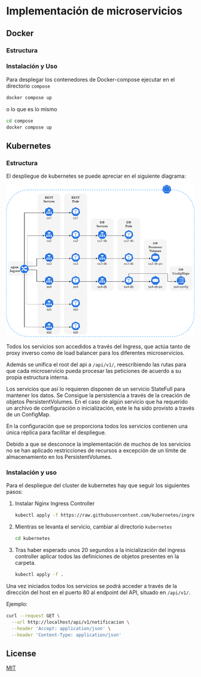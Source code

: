 # Implementación de microservicios

## Docker

### Estructura

### Instalación y Uso

Para desplegar los contenedores de Docker-compose ejecutar en el directorio `compose`

```bash
docker compose up
```
 o lo que es lo mismo

 ```bash
cd compose
docker compose up
```

## Kubernetes

### Estructura

El despliegue de kubernetes se puede apreciar en el siguiente diagrama:

![Diagrama de despliegue de kubernetes](/images/kube.png?raw=true)

Todos los servicios son accedidos a través del Ingress, que actúa tanto de proxy inverso como de load balancer para los diferentes microservicios.

Además se unifica el root del api a `/api/v1/`, reescribiendo las rutas para que cada microservicio pueda procesar las peticiones de acuerdo a su propia estructura interna.

Los servicios que así lo requieren disponen de un servicio StateFull para mantener los datos. Se Consigue la persistencia a través de la creación de objetos PersistentVolumes. En el caso de algún servicio que ha requerido un archivo de configuración o inicialización, este le ha sido provisto a través de un ConfigMap.

En la configuración que se proporciona todos los servicios contienen una única réplica para facilitar el despliegue.

Debido a que se desconoce la implementación de muchos de los servicios no se han aplicado restricciones de recursos a excepción de un límite de almacenamiento en los PersistentVolumes.


### Instalación y uso

Para el despliegue del cluster de kubernetes hay que seguir los siguientes pasos:

1. Instalar Nginx Ingress Controller
   
   ```bash
   kubectl apply -f https://raw.githubusercontent.com/kubernetes/ingress-nginx/controller-v0.47.0/deploy/static/provider/cloud/deploy.yaml
    ```
2. Mientras se levanta el servicio, cambiar al directorio `kubernetes`

    ```bash
    cd kubernetes
    ```
3. Tras haber esperado unos 20 segundos a la inicialización del ingress controller aplicar todos las definiciones de objetos presentes en la carpeta.
    ```bash
    kubectl apply -f .
    ```

Una vez iniciados todos los servicios se podrá acceder a través de la dirección del host en el puerto 80 al endpoint del API, situado en `/api/v1/`.

Ejemplo:
```bash
curl --request GET \
  --url http://localhost/api/v1/notificacion \
  --header 'Accept: application/json' \
  --header 'Content-Type: application/json'
```

## License
[MIT](https://choosealicense.com/licenses/mit/)